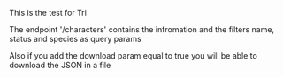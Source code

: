 This is the test for Tri

The endpoint '/characters' contains the infromation and the filters name, status and species as query params 

Also if you add the download param equal to true you will be able to download the JSON in a file
